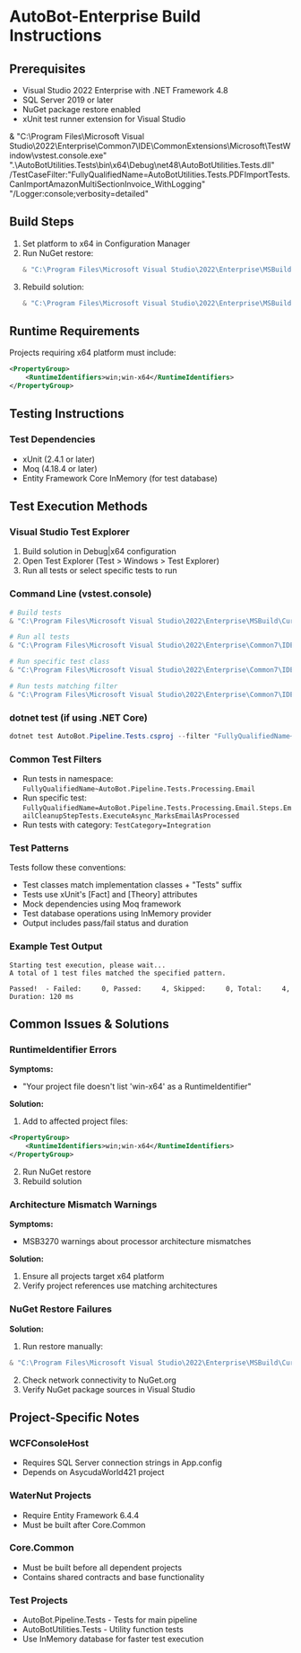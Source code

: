 # AutoBot-Enterprise Build Instructions

## Prerequisites
- Visual Studio 2022 Enterprise with .NET Framework 4.8
- SQL Server 2019 or later
- NuGet package restore enabled
- xUnit test runner extension for Visual Studio

& "C:\Program Files\Microsoft Visual Studio\2022\Enterprise\Common7\IDE\CommonExtensions\Microsoft\TestWindow\vstest.console.exe" ".\AutoBotUtilities.Tests\bin\x64\Debug\net48\AutoBotUtilities.Tests.dll" /TestCaseFilter:"FullyQualifiedName=AutoBotUtilities.Tests.PDFImportTests.CanImportAmazonMultiSectionInvoice_WithLogging" "/Logger:console;verbosity=detailed"

## Build Steps
1. Set platform to x64 in Configuration Manager
2. Run NuGet restore:
   ```powershell
   & "C:\Program Files\Microsoft Visual Studio\2022\Enterprise\MSBuild\Current\Bin\MSBuild.exe" AutoBot-Enterprise.sln /t:Restore /p:Configuration=Debug /p:Platform=x64
   ```
3. Rebuild solution:
   ```powershell
   & "C:\Program Files\Microsoft Visual Studio\2022\Enterprise\MSBuild\Current\Bin\MSBuild.exe" AutoBot-Enterprise.sln /t:Clean,Restore,Rebuild /p:Configuration=Debug /p:Platform=x64
   ```

## Runtime Requirements
Projects requiring x64 platform must include:
```xml
<PropertyGroup>
    <RuntimeIdentifiers>win;win-x64</RuntimeIdentifiers>
</PropertyGroup>
```

## Testing Instructions

### Test Dependencies
- xUnit (2.4.1 or later)
- Moq (4.18.4 or later)
- Entity Framework Core InMemory (for test database)

## Test Execution Methods

### Visual Studio Test Explorer
1. Build solution in Debug|x64 configuration
2. Open Test Explorer (Test > Windows > Test Explorer)
3. Run all tests or select specific tests to run

### Command Line (vstest.console)
```powershell
# Build tests
& "C:\Program Files\Microsoft Visual Studio\2022\Enterprise\MSBuild\Current\Bin\MSBuild.exe" AutoBot.Pipeline.Tests.csproj /p:Configuration=Debug /p:Platform=x64

# Run all tests
& "C:\Program Files\Microsoft Visual Studio\2022\Enterprise\Common7\IDE\CommonExtensions\Microsoft\TestWindow\vstest.console.exe" bin\x64\Debug\net48\AutoBot.Pipeline.Tests.dll

# Run specific test class
& "C:\Program Files\Microsoft Visual Studio\2022\Enterprise\Common7\IDE\CommonExtensions\Microsoft\TestWindow\vstest.console.exe" bin\x64\Debug\net48\AutoBot.Pipeline.Tests.dll /Tests:EmailCleanupStepTests

# Run tests matching filter
& "C:\Program Files\Microsoft Visual Studio\2022\Enterprise\Common7\IDE\CommonExtensions\Microsoft\TestWindow\vstest.console.exe" bin\x64\Debug\net48\AutoBot.Pipeline.Tests.dll /TestCaseFilter:"FullyQualifiedName~EmailCleanupStepTests"
```

### dotnet test (if using .NET Core)
```powershell
dotnet test AutoBot.Pipeline.Tests.csproj --filter "FullyQualifiedName~EmailCleanupStepTests"
```

### Common Test Filters
- Run tests in namespace: `FullyQualifiedName~AutoBot.Pipeline.Tests.Processing.Email`
- Run specific test: `FullyQualifiedName=AutoBot.Pipeline.Tests.Processing.Email.Steps.EmailCleanupStepTests.ExecuteAsync_MarksEmailAsProcessed`
- Run tests with category: `TestCategory=Integration`

### Test Patterns
Tests follow these conventions:
- Test classes match implementation classes + "Tests" suffix
- Tests use xUnit's [Fact] and [Theory] attributes
- Mock dependencies using Moq framework
- Test database operations using InMemory provider
- Output includes pass/fail status and duration

### Example Test Output
```
Starting test execution, please wait...
A total of 1 test files matched the specified pattern.

Passed!  - Failed:     0, Passed:     4, Skipped:     0, Total:     4, Duration: 120 ms
```

## Common Issues & Solutions

### RuntimeIdentifier Errors
**Symptoms:**
- "Your project file doesn't list 'win-x64' as a RuntimeIdentifier"

**Solution:**
1. Add to affected project files:
```xml
<PropertyGroup>
    <RuntimeIdentifiers>win;win-x64</RuntimeIdentifiers>
</PropertyGroup>
```
2. Run NuGet restore
3. Rebuild solution

### Architecture Mismatch Warnings
**Symptoms:**
- MSB3270 warnings about processor architecture mismatches

**Solution:**
1. Ensure all projects target x64 platform
2. Verify project references use matching architectures

### NuGet Restore Failures
**Solution:**
1. Run restore manually:
```powershell
& "C:\Program Files\Microsoft Visual Studio\2022\Enterprise\MSBuild\Current\Bin\MSBuild.exe" AutoBot-Enterprise.sln /t:Restore
```
2. Check network connectivity to NuGet.org
3. Verify NuGet package sources in Visual Studio

## Project-Specific Notes

### WCFConsoleHost
- Requires SQL Server connection strings in App.config
- Depends on AsycudaWorld421 project

### WaterNut Projects
- Require Entity Framework 6.4.4
- Must be built after Core.Common

### Core.Common
- Must be built before all dependent projects
- Contains shared contracts and base functionality

### Test Projects
- AutoBot.Pipeline.Tests - Tests for main pipeline
- AutoBotUtilities.Tests - Utility function tests
- Use InMemory database for faster test execution